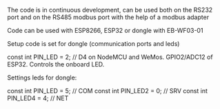 The code is in continuous development, can be used both on the RS232 port and on the RS485 modbus port with the help of a modbus adapter

Code can be used with ESP8266, ESP32 or dongle with EB-WF03-01

Setup code is set for dongle (communication ports and leds)

const int PIN_LED = 2; // D4 on NodeMCU and WeMos. GPIO2/ADC12 of ESP32. Controls the onboard LED.

Settings leds for dongle: 

const int PIN_LED = 5;  // COM
const int PIN_LED2 = 0; // SRV
const int PIN_LED4 = 4; // NET